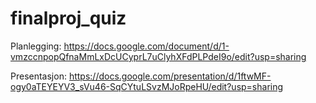 # finalproj_quiz



Planlegging:
https://docs.google.com/document/d/1-vmzccnpopQfnaMmLxDcUCyprL7uClyhXFdPLPdeI9o/edit?usp=sharing


Presentasjon:
https://docs.google.com/presentation/d/1ftwMF-ogy0aTEYEYV3_sVu46-SqCYtuLSvzMJoRpeHU/edit?usp=sharing

